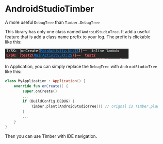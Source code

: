 # AndroidStudioTimber
A more useful `DebugTree` than `Timber.DebugTree`

This library has only one class named `AndroidStudioTree`. It add a useful feature that is add a class name prefix to your log. The prefix is clickable like this:

![sample](https://github.com/z2058550226/AndroidStudioTimber/blob/master/sample.png) 

In Application, you can simply replace the `DebugTree` with `AndroidStudioTree` like this:

```kotlin
class MyApplication : Application() {
    override fun onCreate() {
        super.onCreate()
        ...
        if (BuildConfig.DEBUG) {
            Timber.plant(AndroidStudioTree()) // orignal is Timber.plant(Timber.DebugTree())
        }
        ...
    }
}
```

Then you can use Timber with IDE navigation.
